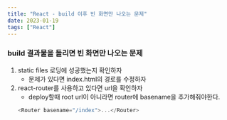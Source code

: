 ```yaml
---
title: "React - build 이후 빈 화면만 나오는 문제"
date: 2023-01-19
tags: ["React"]
---
```


### build 결과물을 돌리면 빈 화면만 나오는 문제

1. static files 로딩에 성공했는지 확인하자
   - 문제가 있다면 index.html의 경로를 수정하자
2. react-router를 사용하고 있다면 url을 확인하자
   - deploy할때 root url이 아니라면 router에 basename을 추가해줘야한다.
   ```js
   <Router basename="/index">...</Router>
   ```
